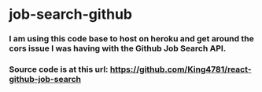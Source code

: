 # job-search-github
### I am using this code base to host on heroku and get around the cors issue I was having with the Github Job Search API.
### Source code is at this url: https://github.com/King4781/react-github-job-search
